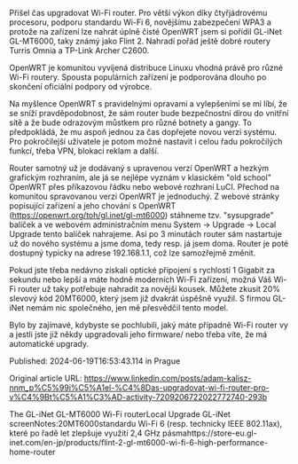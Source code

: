 Přišel čas upgradovat Wi-Fi router. Pro větší výkon díky čtyřjádrovému procesoru, podporu standardu Wi-Fi 6, novějšímu zabezpečení WPA3 a protože na zařízení lze nahrát úplně čisté OpenWRT jsem si pořídil GL-iNet GL-MT6000, taky známý jako Flint 2. Nahradí pořád ještě dobré routery Turris Omnia a TP-Link Archer C2600.


OpenWRT je komunitou vyvíjená distribuce Linuxu vhodná právě pro různé Wi-Fi routery. Spousta populárních zařízení je podporována dlouho po skončení oficiální podpory od výrobce.

Na myšlence OpenWRT s pravidelnými opravami a vylepšeními se mi líbí, že se sníží pravděpodobnost, že sám router bude bezpečnostní dírou do vnitřní sítě a že bude odrazovým můstkem pro různé botnety a gangy. To předpokládá, že mu aspoň jednou za čas dopřejete novou verzi systému. Pro pokročilejší uživatele je potom možné nastavit i celou řadu pokročilých funkcí, třeba VPN, blokaci reklam a další.


Router samotný už je dodávaný s upravenou verzí OpenWRT a hezkým grafickým rozhraním, ale já se nejlépe vyznám v klasickém "old school" OpenWRT přes příkazovou řádku nebo webové rozhraní LuCI. Přechod na komunitou spravovanou verzi OpenWRT je jednoduchý. Z webové stránky popisující zařízení a jeho chování s OpenWRT (https://openwrt.org/toh/gl.inet/gl-mt6000) stáhneme tzv. "sysupgrade" balíček a ve webovém administračním menu System -> Upgrade -> Local Upgrade tento balíček nahrajeme. Asi po 3 minutách router sám nastartuje už do nového systému a jsme doma, tedy resp. já jsem doma. Router je poté dostupný typicky na adrese 192.168.1.1, což lze samozřejmě změnit.


Pokud jste třeba nedávno získali optické připojení s rychlostí  1 Gigabit za sekundu nebo lepší a máte hodně moderních Wi-Fi zařízení, možná Váš Wi-Fi router už taky potřebuje nahradit za novější kousek. Můžete zkusit 20% slevový kód 20MT6000, který jsem již dvakrát úspěšně využil. S firmou GL-iNet nemám nic společného, jen mě přesvědčil tento model.


Bylo by zajímavé, kdybyste se pochlubili, jaký máte případně Wi-Fi router vy a jestli jste již někdy upgradovali jeho firmware/ nebo třeba víte, že má automatické upgrady.


Published: 2024-06-19T16:53:43.114 in Prague

Original article URL: https://www.linkedin.com/posts/adam-kalisz-nnm_p%C5%99i%C5%A1el-%C4%8Das-upgradovat-wi-fi-router-pro-v%C4%9Bt%C5%A1%C3%AD-activity-7209206722022772740-293b

The GL-iNet GL-MT6000 Wi-Fi routerLocal Upgrade GL-iNet screenNotes:20MT6000standardu Wi-Fi 6 (resp. technicky IEEE 802.11ax), které po řadě let zlepšuje využití 2,4 GHz pásmahttps://store-eu.gl-inet.com/en-jp/products/flint-2-gl-mt6000-wi-fi-6-high-performance-home-router